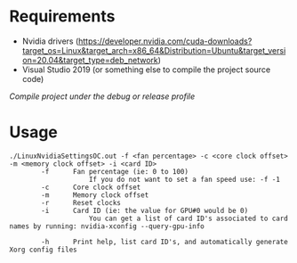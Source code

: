# Requirements

 * Nvidia drivers (https://developer.nvidia.com/cuda-downloads?target_os=Linux&target_arch=x86_64&Distribution=Ubuntu&target_version=20.04&target_type=deb_network)
 * Visual Studio 2019 (or something else to compile the project source code)

*Compile project under the debug or release profile*

# Usage

```
./LinuxNvidiaSettingsOC.out -f <fan percentage> -c <core clock offset> -m <memory clock offset> -i <card ID>
        -f      Fan percentage (ie: 0 to 100)
                    If you do not want to set a fan speed use: -f -1
        -c      Core clock offset
        -m      Memory clock offset
        -r      Reset clocks
        -i      Card ID (ie: the value for GPU#0 would be 0)
                    You can get a list of card ID's associated to card names by running: nvidia-xconfig --query-gpu-info

        -h      Print help, list card ID's, and automatically generate Xorg config files
```